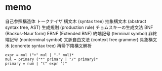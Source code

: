 # memo

自己参照構造体
トークナイザ
構文木 (syntax tree)
抽象構文木 (abstract syntax tree, AST)
生成規則 (production rule)
チョムスキーの生成文法
BNF (Backus-Naur form)
EBNF (Extended BNF)
終端記号 (terminal symbol)
非終端記号 (nonterminal symbol)
文脈自由文法 (context free grammer)
具象構文木 (concrete syntax tree)
再帰下降構文解析

```
expr = mul ("+" mul | "-" mul)*
mul = primary ("*" primary | "/" primary)*
primary = num | "(" expr ")"
```

